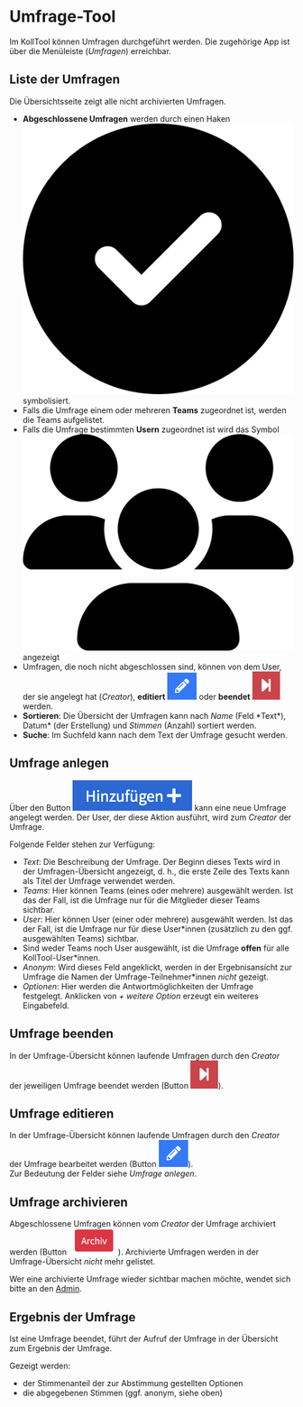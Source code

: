 ﻿# Umfrage-Tool

Im KollTool können Umfragen durchgeführt werden. Die zugehörige App ist über die Menüleiste \(*Umfragen*\) erreichbar.

## Liste der Umfragen

Die Übersichtsseite zeigt alle nicht archivierten Umfragen.

+ **Abgeschlossene Umfragen** werden durch einen Haken ![Erledigt-Häkchen](attachments/circle-check-solid.svg) symbolisiert.
+ Falls die Umfrage einem oder mehreren **Teams** zugeordnet ist, werden die Teams aufgelistet.
+ Falls die Umfrage bestimmten **Usern** zugeordnet ist wird das Symbol ![Userzuordnung](attachments/users-solid.svg) angezeigt
+ Umfragen, die noch nicht abgeschlossen sind, können von dem User, der sie angelegt hat \(*Creator*\), **editiert** ![Edit-Symbol](attachments/edit_symbol.png) oder **beendet** ![Umfrage beenden](attachments/finish_symbol.png) werden.
+ **Sortieren**: Die Übersicht der Umfragen kann nach *Name* \(Feld \*Text*), Datum* \(der Erstellung\) und *Stimmen* \(Anzahl\) sortiert werden.
+ **Suche**: Im Suchfeld kann nach dem Text der Umfrage gesucht werden.

## Umfrage anlegen

Über den Button ![Umfrage anlegen](attachments/add_poll_button.png) kann eine neue Umfrage angelegt werden. Der User, der diese Aktion ausführt, wird zum *Creator* der Umfrage.

Folgende Felder stehen zur Verfügung:

+ *Text*: Die Beschreibung der Umfrage. Der Beginn dieses Texts wird in der Umfragen-Übersicht angezeigt, d. h., die erste Zeile des Texts kann als Titel der Umfrage verwendet werden.
+ *Teams*: Hier können Teams \(eines oder mehrere\) ausgewählt werden. Ist das der Fall, ist die Umfrage nur für die Mitglieder dieser Teams sichtbar.
+ *User*: Hier können User \(einer oder mehrere\) ausgewählt werden. Ist das der Fall, ist die Umfrage nur für diese User\*innen \(zusätzlich zu den ggf. ausgewählten Teams\) sichtbar.
+ Sind weder Teams noch User ausgewählt, ist die Umfrage **offen** für alle KollTool-User\*innen.
+ *Anonym*: Wird dieses Feld angeklickt, werden in der Ergebnisansicht zur Umfrage die Namen der Umfrage-Teilnehmer\*innen *nicht* gezeigt.
+ *Optionen*: Hier werden die Antwortmöglichkeiten der Umfrage festgelegt. Anklicken von *+ weitere Option* erzeugt ein weiteres Eingabefeld. 

## Umfrage beenden

In der Umfrage-Übersicht können laufende Umfragen durch den *Creator* der jeweiligen Umfrage beendet werden \(Button ![Umfrage beenden](attachments/finish_symbol.png)\).

## Umfrage editieren

In der Umfrage-Übersicht können laufende Umfragen durch den *Creator* der Umfrage bearbeitet werden \(Button ![Umfrage beenden](attachments/edit_symbol.png)\).   
Zur Bedeutung der Felder siehe *Umfrage anlegen*.

## Umfrage archivieren

Abgeschlossene Umfragen können vom *Creator* der Umfrage archiviert werden \(Button ![Umfrage archivieren](attachments/poll_archiv.png)\). Archivierte Umfragen werden in der Umfrage-Übersicht *nicht* mehr gelistet.

Wer eine archivierte Umfrage wieder sichtbar machen möchte, wendet sich bitte an den [Admin](mailto:kolltooladmin@vfll.de).


## Ergebnis der Umfrage

Ist eine Umfrage beendet, führt der Aufruf der Umfrage in der Übersicht zum Ergebnis der Umfrage.

Gezeigt werden:

+ der Stimmenanteil der zur Abstimmung gestellten Optionen
+ die abgegebenen Stimmen \(ggf. anonym, siehe oben\)


